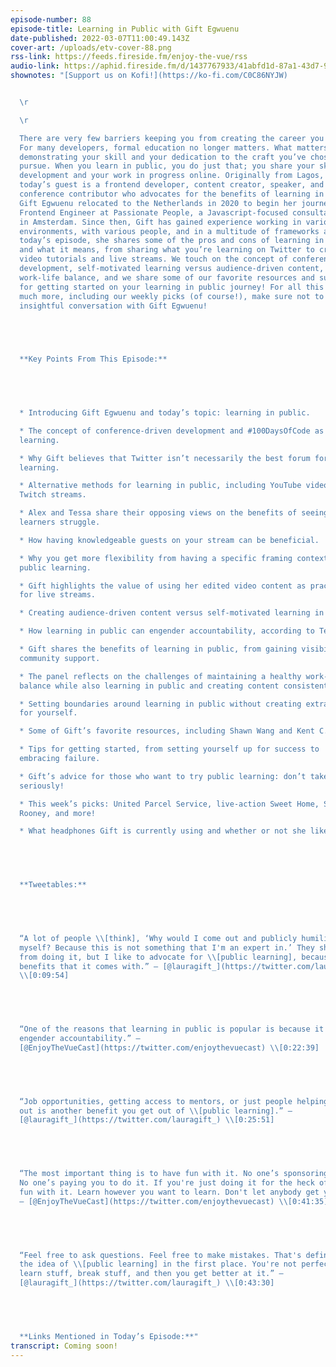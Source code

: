 ```yaml
---
episode-number: 88
episode-title: Learning in Public with Gift Egwuenu
date-published: 2022-03-07T11:00:49.143Z
cover-art: /uploads/etv-cover-88.png
rss-link: https://feeds.fireside.fm/enjoy-the-vue/rss
audio-link: https://aphid.fireside.fm/d/1437767933/41abfd1d-87a1-43d7-94d9-7fda3a5120e1/fe7791a9-9da7-46c8-af71-9a24ff8109ad.mp3
shownotes: "[Support us on Kofi!](https://ko-fi.com/C0C86NYJW)


  \r

  \r

  There are very few barriers keeping you from creating the career you want.
  For many developers, formal education no longer matters. What matters is
  demonstrating your skill and your dedication to the craft you’ve chosen to
  pursue. When you learn in public, you do just that; you share your skill
  development and your work in progress online. Originally from Lagos, Nigeria,
  today’s guest is a frontend developer, content creator, speaker, and
  conference contributor who advocates for the benefits of learning in public.
  Gift Egwuenu relocated to the Netherlands in 2020 to begin her journey as a
  Frontend Engineer at Passionate People, a Javascript-focused consultancy based
  in Amsterdam. Since then, Gift has gained experience working in various
  environments, with various people, and in a multitude of frameworks and, in
  today’s episode, she shares some of the pros and cons of learning in public
  and what it means, from sharing what you’re learning on Twitter to creating
  video tutorials and live streams. We touch on the concept of conference-driven
  development, self-motivated learning versus audience-driven content, and
  work-life balance, and we share some of our favorite resources and suggestions
  for getting started on your learning in public journey! For all this and so
  much more, including our weekly picks (of course!), make sure not to miss this
  insightful conversation with Gift Egwuenu!


   


  **Key Points From This Episode:**


   


  * Introducing Gift Egwuenu and today’s topic: learning in public.

  * The concept of conference-driven development and #100DaysOfCode as public
  learning.

  * Why Gift believes that Twitter isn’t necessarily the best forum for public
  learning.

  * Alternative methods for learning in public, including YouTube videos or
  Twitch streams.

  * Alex and Tessa share their opposing views on the benefits of seeing
  learners struggle.

  * How having knowledgeable guests on your stream can be beneficial.

  * Why you get more flexibility from having a specific framing context for
  public learning.

  * Gift highlights the value of using her edited video content as practice
  for live streams.

  * Creating audience-driven content versus self-motivated learning in public.

  * How learning in public can engender accountability, according to Tessa.

  * Gift shares the benefits of learning in public, from gaining visibility to
  community support.

  * The panel reflects on the challenges of maintaining a healthy work-life
  balance while also learning in public and creating content consistently.

  * Setting boundaries around learning in public without creating extra work
  for yourself.

  * Some of Gift’s favorite resources, including Shawn Wang and Kent C. Dodds.

  * Tips for getting started, from setting yourself up for success to
  embracing failure.

  * Gift’s advice for those who want to try public learning: don’t take it too
  seriously!

  * This week’s picks: United Parcel Service, live-action Sweet Home, Sally
  Rooney, and more!

  * What headphones Gift is currently using and whether or not she likes them.


   


  **Tweetables:**


   


  “A lot of people \\[think], ‘Why would I come out and publicly humiliate
  myself? Because this is not something that I'm an expert in.’ They shy away
  from doing it, but I like to advocate for \\[public learning], because of the
  benefits that it comes with.” — [@lauragift_](https://twitter.com/lauragift_)
  \\[0:09:54]


   


  “One of the reasons that learning in public is popular is because it can
  engender accountability.” —
  [@EnjoyTheVueCast](https://twitter.com/enjoythevuecast) \\[0:22:39]


   


  “Job opportunities, getting access to mentors, or just people helping you
  out is another benefit you get out of \\[public learning].” —
  [@lauragift_](https://twitter.com/lauragift_) \\[0:25:51]


   


  “The most important thing is to have fun with it. No one’s sponsoring you.
  No one’s paying you to do it. If you're just doing it for the heck of it, have
  fun with it. Learn however you want to learn. Don't let anybody get you down.”
  — [@EnjoyTheVueCast](https://twitter.com/enjoythevuecast) \\[0:41:35]


   


  “Feel free to ask questions. Feel free to make mistakes. That's definitely
  the idea of \\[public learning] in the first place. You're not perfect, so you
  learn stuff, break stuff, and then you get better at it.” —
  [@lauragift_](https://twitter.com/lauragift_) \\[0:43:30]


   


  **Links Mentioned in Today’s Episode:**"
transcript: Coming soon!
---
```

